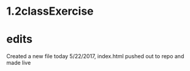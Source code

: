 # 1.2classExercise

# edits
Created a new file today 5/22/2017, index.html
pushed out to repo and made live
